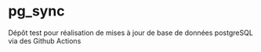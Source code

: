 # pg_sync
Dépôt test pour réalisation de mises à jour de base de données postgreSQL via des Github Actions
